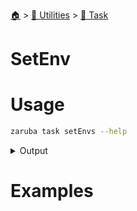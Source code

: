 <!--startTocHeader-->
[🏠](../../README.md) > [🔧 Utilities](../README.md) > [🔨 Task](README.md)
# SetEnv
<!--endTocHeader-->

# Usage

<!--startCode-->
```bash
zaruba task setEnvs --help
```
 
<details>
<summary>Output</summary>
 
```````
Set task env

Usage:
  zaruba task setEnvs <taskName> {<jsonMapEnv> | <envKey> <envValue>} [projectFile] [flags]

Aliases:
  setEnvs, setEnv

Flags:
  -h, --help   help for setEnvs
```````
</details>
<!--endCode-->

# Examples



<!--startTocSubTopic-->
<!--endTocSubTopic-->